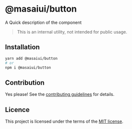 # @masaiui/button

A Quick description of the component

> This is an internal utility, not intended for public usage.

## Installation

```sh
yarn add @masaiui/button
# or
npm i @masaiui/button
```

## Contribution

Yes please! See the
[contributing guidelines](FIXME:)
for details.

## Licence

This project is licensed under the terms of the
[MIT license](FIXME:).